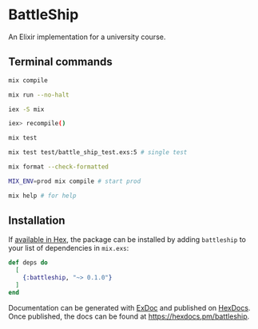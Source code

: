 # BattleShip

An Elixir implementation for a university course.

## Terminal commands

```bash
mix compile

mix run --no-halt

iex -S mix

iex> recompile()

mix test

mix test test/battle_ship_test.exs:5 # single test

mix format --check-formatted

MIX_ENV=prod mix compile # start prod

mix help # for help
```

## Installation

If [available in Hex](https://hex.pm/docs/publish), the package can be installed
by adding `battleship` to your list of dependencies in `mix.exs`:

```elixir
def deps do
  [
    {:battleship, "~> 0.1.0"}
  ]
end
```

Documentation can be generated with [ExDoc](https://github.com/elixir-lang/ex_doc)
and published on [HexDocs](https://hexdocs.pm). Once published, the docs can
be found at <https://hexdocs.pm/battleship>.
